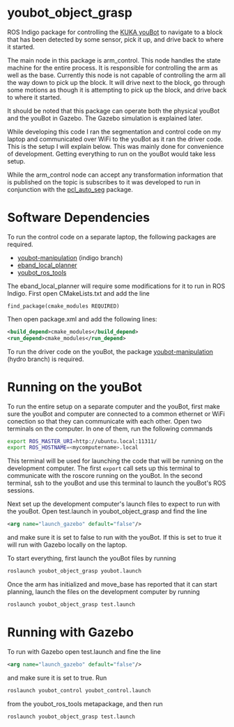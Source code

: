 youbot_object_grasp
===================

ROS Indigo package for controlling the [KUKA youBot](http://www.kuka-labs.com/en/service_robotics/research_education/youbot/) to navigate to a block that has been detected by some sensor, pick it up, and drive back to where it started.

The main node in this package is arm_control.  This node handles the state machine for the entire process.  It is responsible for controlling the arm as well as the base.  Currently this node is not capable of controlling the arm all the way down to pick up the block.  It will drive next to the block, go through some motions as though it is attempting to pick up the block, and drive back to where it started.

It should be noted that this package can operate both the physical youBot and the youBot in Gazebo.  The Gazebo simulation is explained later.

While developing this code I ran the segmentation and control code on my laptop and communicated over WiFi to the youBot as it ran the driver code.  This is the setup I will explain below.  This was mainly done for convenience of development.  Getting everything to run on the youBot would take less setup.

While the arm_control node can accept any transformation information that is published on the topic is subscribes to it was developed to run in conjunction with the [pcl_auto_seg](https://github.com/mattmongeon/pcl_auto_seg) package.

Software Dependencies
=====================

To run the control code on a separate laptop, the following packages are required.
  * [youbot-manipulation](https://github.com/svenschneider/youbot-manipulation/tree/indigo) (indigo branch)
  * [eband_local_planner](http://wiki.ros.org/eband_local_planner)
  * [youbot_ros_tools](https://github.com/micpalmia/youbot_ros_tools)

The eband_local_planner will require some modifications for it to run in ROS Indigo.  First open CMakeLists.txt and add the line 

```
find_package(cmake_modules REQUIRED)
```

Then open package.xml and add the following lines:

```xml
<build_depend>cmake_modules</build_depend>
<run_depend>cmake_modules</run_depend>
```

To run the driver code on the youBot, the package [youbot-manipulation](https://github.com/svenschneider/youbot-manipulation/tree/hydro) (hydro branch) is required.

Running on the youBot
=====================

To run the entire setup on a separate computer and the youBot, first make sure the youBot and computer are connected to a common ethernet or WiFi conection so that they can communicate with each other.  Open two terminals on the computer.  In one of them, run the following commands

```bash
export ROS_MASTER_URI=http://ubuntu.local:11311/
export ROS_HOSTNAME=<mycomputername>.local
```

This terminal will be used for launching the code that will be running on the development computer.  The first ```export``` call sets up this terminal to communicate with the roscore running on the youBot.  In the second terminal, ssh to the youBot and use this terminal to launch the youBot's ROS sessions.

Next set up the development computer's launch files to expect to run with the youBot.  Open test.launch in youbot_object_grasp and find the line

```xml
<arg name="launch_gazebo" default="false"/>
```

and make sure it is set to false to run with the youBot.  If this is set to true it will run with Gazebo locally on the laptop.

To start everything, first launch the youBot files by running

```bash
roslaunch youbot_object_grasp youbot.launch
```

Once the arm has initialized and move_base has reported that it can start planning, launch the files on the development computer by running

```bash
roslaunch youbot_object_grasp test.launch
```


Running with Gazebo
===================

To run with Gazebo open test.launch and fine the line 

```xml
<arg name="launch_gazebo" default="false"/>
```

and make sure it is set to true.  Run 

```bash
roslaunch youbot_control youbot_control.launch
```

from the youbot_ros_tools metapackage, and then run

```bash
roslaunch youbot_object_grasp test.launch
```
